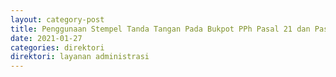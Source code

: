 ```yaml
---
layout: category-post
title: Penggunaan Stempel Tanda Tangan Pada Bukpot PPh Pasal 21 dan Pasal 26
date: 2021-01-27
categories: direktori
direktori: layanan administrasi
---
```

